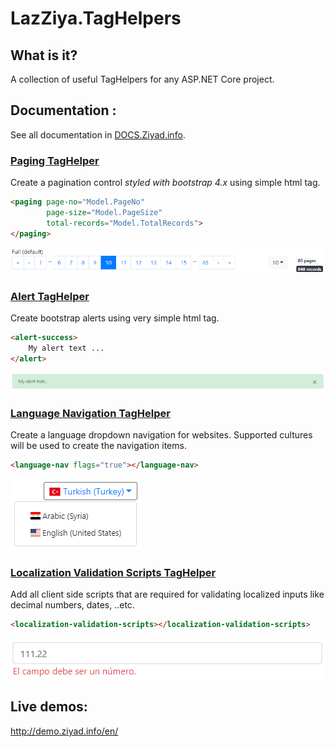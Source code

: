# LazZiya.TagHelpers

## What is it?
A collection of useful TagHelpers for any ASP.NET Core project.

## Documentation :
See all documentation in [DOCS.Ziyad.info][1].

### [Paging TagHelper][1]
Create a pagination control _styled with bootstrap 4.x_ using simple html tag.

````html
<paging page-no="Model.PageNo" 
        page-size="Model.PageSize"
        total-records="Model.TotalRecords">
</paging>
````
[![PagingTagHelper default](https://github.com/LazZiya/WebXRObjects/raw/master/Shared/Images/LazZiya.TagHelpers/paging-tag-helper-full.PNG)][1]

### [Alert TagHelper ][1]
Create bootstrap alerts using very simple html tag.

````html
<alert-success>
    My alert text ...
</alert>
````
[![AlertTagHelper - success](https://github.com/LazZiya/WebXRObjects/blob/master/Shared/Images/LazZiya.TagHelpers/alert-taghelper-success.PNG)][1]

### [Language Navigation TagHelper][1]
Create a language dropdown navigation for websites. Supported cultures will be used to create the navigation items.

````html
<language-nav flags="true"></language-nav>
````
[![LanguageNavTagHelper with flags](https://github.com/LazZiya/WebXRObjects/blob/master/Shared/Images/LazZiya.TagHelpers/languagenav-taghelper-with-flags.PNG)][1]

### [Localization Validation Scripts TagHelper][1]
Add all client side scripts that are required for validating localized inputs like decimal numbers, dates, ..etc.
````html
<localization-validation-scripts></localization-validation-scripts>
````
[![Localization number es](https://github.com/LazZiya/WebXRObjects/blob/master/Shared/Images/LazZiya.TagHelpers/localization-validiation-scripts-number-es.PNG)][1]

## Live demos:
http://demo.ziyad.info/en/

[1]:https://docs.ziyad.info
